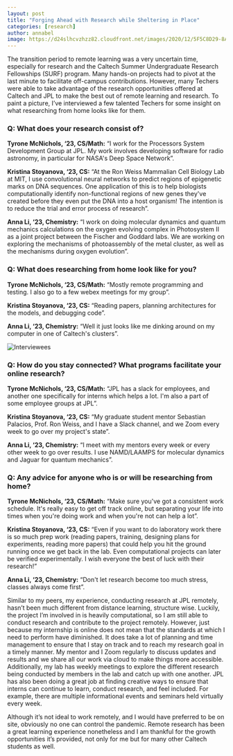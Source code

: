 ```yaml
---
layout: post
title: "Forging Ahead with Research while Sheltering in Place" 
categories: [research]
author: annabel
image: https://d24slhcvzhzz82.cloudfront.net/images/2020/12/5F5C8D29-8ADD-48C0-A0C6-FEEDF09F40ED.jpeg
---
```


The transition period to remote learning was a very uncertain time, especially for research and the Caltech Summer Undergraduate Research Fellowships (SURF) program. Many hands-on projects had to pivot at the last minute to facilitate off-campus contributions. However, many Techers were able to take advantage of the research opportunities offered at Caltech and JPL to make the best out of remote learning and research. To paint a picture, I’ve interviewed a few talented Techers for some insight on what researching from home looks like for them. 

### Q: What does your research consist of?
**Tyrone McNichols, ‘23, CS/Math:** “I work for the Processors System Development Group at JPL. My work involves developing software for radio astronomy, in particular for NASA's Deep Space Network”. 

**Kristina Stoyanova, ‘23, CS:** “At the Ron Weiss Mammalian Cell Biology Lab at MIT, I use convolutional neural networks to predict regions of epigenetic marks on DNA sequences. One application of this is to help biologists computationally identify non-functional regions of new genes they've created before they even put the DNA into a host organism! The intention is to reduce the trial and error process of research”. 

**Anna Li, ‘23, Chemistry:** “I work on doing molecular dynamics and quantum mechanics calculations on the oxygen evolving complex in Photosystem II as a joint project between the Fischer and Goddard labs. We are working on exploring the mechanisms of photoassembly of the metal cluster, as well as the mechanisms during oxygen evolution”. 

### Q: What does researching from home look like for you?
**Tyrone McNichols, ‘23, CS/Math:** “Mostly remote programming and testing. I also go to a few webex meetings for my group”. 

**Kristina Stoyanova, ‘23, CS:** “Reading papers, planning architectures for the models, and debugging code”. 

**Anna Li, ‘23, Chemistry:** “Well it just looks like me dinking around on my computer in one of Caltech's clusters”. 

![Interviewees](https://d24slhcvzhzz82.cloudfront.net/images/2020/12/4th+post.PNG)

### Q: How do you stay connected? What programs facilitate your online research?
**Tyrone McNichols, ‘23, CS/Math:** “JPL has a slack for employees, and another one specifically for interns which helps a lot. I'm also a part of some employee groups at JPL”. 

**Kristina Stoyanova, ‘23, CS:** “My graduate student mentor Sebastian Palacios, Prof. Ron Weiss, and I have a Slack channel, and we Zoom every week to go over my project's state”. 

**Anna Li, ‘23, Chemistry:** “I meet with my mentors every week or every other week to go over results. I use NAMD/LAAMPS for molecular dynamics and Jaguar for quantum mechanics”.

### Q: Any advice for anyone who is or will be researching from home?
**Tyrone McNichols, ‘23, CS/Math:** “Make sure you've got a consistent work schedule. It's really easy to get off track online, but separating your life into times when you're doing work and when you're not can help a lot”. 

**Kristina Stoyanova, ‘23, CS:** “Even if you want to do laboratory work there is so much prep work (reading papers, training, designing plans for experiments, reading more papers) that could help you hit the ground running once we get back in the lab. Even computational projects can later be verified experimentally. I wish everyone the best of luck with their research!” 

**Anna Li, ‘23, Chemistry:** “Don't let research become too much stress, classes always come first”. 

Similar to my peers, my experience, conducting research at JPL remotely, hasn’t been much different from distance learning, structure wise. Luckily, the project I’m involved in is heavily computational, so I am still able to conduct research and contribute to the project remotely. However, just because my internship is online does not mean that the standards at which I need to perform have diminished. It does take a lot of planning and time management to ensure that I stay on track and to reach my research goal in a timely manner. My mentor and I Zoom regularly to discuss updates and results and we share all our work via cloud to make things more accessible. Additionally, my lab has weekly meetings to explore the different research being conducted by members in the lab and catch up with one another. JPL has also been doing a great job at finding creative ways to ensure that interns can continue to learn, conduct research, and feel included. For example, there are multiple informational events and seminars held virtually every week.

Although it’s not ideal to work remotely, and I would have preferred to be on site, obviously no one can control the pandemic. Remote research has been a great learning experience nonetheless and I am thankful for the growth opportunities it’s provided, not only for me but for many other Caltech students as well. 
